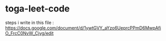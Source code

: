 # toga-leet-code
steps i write in this file : https://docs.google.com/document/d/1ywtGVY_aYzo6UeprcPPmD6MwpAfiO_FrcC0NvW_Cjvg/edit
